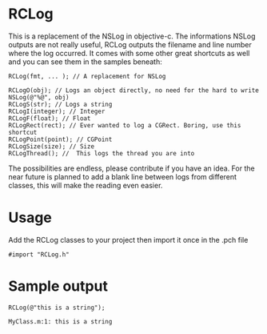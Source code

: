RCLog
=====

This is a replacement of the NSLog in objective-c. The informations NSLog outputs are not really useful, RCLog outputs the filename and line number where the log occurred. It comes with some other great shortcuts as well and you can see them in the samples beneath:

	RCLog(fmt, ... ); // A replacement for NSLog

	RCLogO(obj); // Logs an object directly, no need for the hard to write NSLog(@"%@", obj)
	RCLogS(str); // Logs a string
	RCLogI(integer); // Integer
	RCLogF(float); // Float
	RCLogRect(rect); // Ever wanted to log a CGRect. Boring, use this shortcut
	RCLogPoint(point); // CGPoint
	RCLogSize(size); // Size
	RCLogThread(); //  This logs the thread you are into
	
The possibilities are endless, please contribute if you have an idea. For the near future is planned to add a blank line between logs from different classes, this will make the reading even easier.


Usage
=====

Add the RCLog classes to your project then import it once in the .pch file

	#import "RCLog.h"
	

Sample output
=============

	RCLog(@"this is a string");
	
	MyClass.m:1: this is a string
